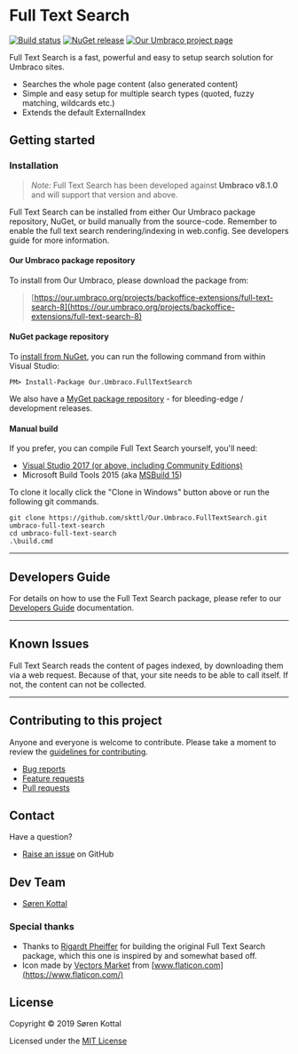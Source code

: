 # Full Text Search

[![Build status](https://img.shields.io/appveyor/ci/skttl/our-umbraco-fulltextsearch.svg)](https://ci.appveyor.com/project/skttl/our-umbraco-fulltextsearch)
[![NuGet release](https://img.shields.io/nuget/v/Our.Umbraco.FullTextSearch.svg)](https://www.nuget.org/packages/Our.Umbraco.FullTextSearch)
[![Our Umbraco project page](https://img.shields.io/badge/our-umbraco-orange.svg)](https://our.umbraco.org/projects/backoffice-extensions/full-text-search-8)

Full Text Search is a fast, powerful and easy to setup search solution for Umbraco sites.

  - Searches the whole page content (also generated content)
  - Simple and easy setup for multiple search types (quoted, fuzzy matching, wildcards etc.)
  - Extends the default ExternalIndex

## Getting started

### Installation
> *Note:* Full Text Search has been developed against **Umbraco v8.1.0** and will support that version and above.

Full Text Search can be installed from either Our Umbraco package repository, NuGet, or build manually from the source-code. Remember to enable the full text search rendering/indexing in web.config. See developers guide for more information.

#### Our Umbraco package repository

To install from Our Umbraco, please download the package from:

> [https://our.umbraco.org/projects/backoffice-extensions/full-text-search-8](https://our.umbraco.org/projects/backoffice-extensions/full-text-search-8)

#### NuGet package repository

To [install from NuGet](https://www.nuget.org/packages/Our.Umbraco.FullTextSearch), you can run the following command from within Visual Studio:

	PM> Install-Package Our.Umbraco.FullTextSearch

We also have a [MyGet package repository](https://www.myget.org/gallery/umbraco-packages) - for bleeding-edge / development releases.

#### Manual build

If you prefer, you can compile  Full Text Search yourself, you'll need:

* [Visual Studio 2017 (or above, including Community Editions)](https://www.visualstudio.com/downloads/)
* Microsoft Build Tools 2015 (aka [MSBuild 15](https://www.microsoft.com/en-us/download/details.aspx?id=48159))

To clone it locally click the "Clone in Windows" button above or run the following git commands.

	git clone https://github.com/skttl/Our.Umbraco.FullTextSearch.git umbraco-full-text-search
	cd umbraco-full-text-search
	.\build.cmd

---

## Developers Guide

For details on how to use the Full Text Search package, please refer to our [Developers Guide](docs/developers-guide.md) documentation.

---

## Known Issues

Full Text Search reads the content of pages indexed, by downloading them via a web request. Because of that, your site needs to be able to call itself. If not, the content can not be collected.

---

## Contributing to this project

Anyone and everyone is welcome to contribute. Please take a moment to review the [guidelines for contributing](CONTRIBUTING.md).

* [Bug reports](CONTRIBUTING.md#bugs)
* [Feature requests](CONTRIBUTING.md#features)
* [Pull requests](CONTRIBUTING.md#pull-requests)


## Contact

Have a question?

* [Raise an issue](https://github.com/skttl/Our.Umbraco.FullTextSearch/issues) on GitHub


## Dev Team

* [Søren Kottal](https://github.com/skttl)

### Special thanks

* Thanks to [Rigardt Pheiffer](https://github.com/rigardtpheiffer) for building the original Full Text Search package, which this one is inspired by and somewhat based off.
* Icon made by [Vectors Market](https://www.flaticon.com/authors/vectors-market) from [www.flaticon.com](https://www.flaticon.com/)

## License

Copyright &copy; 2019 Søren Kottal

Licensed under the [MIT License](LICENSE.md)

